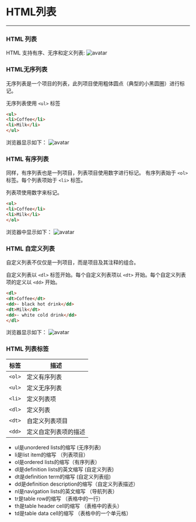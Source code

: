 # HTML列表
---

### HTML 列表
HTML 支持有序、无序和定义列表:
![avatar](https://hullis.github.io/tuchuang/vuepress/20210904111335757.png)

### HTML无序列表

无序列表是一个项目的列表，此列项目使用粗体圆点（典型的小黑圆圈）进行标记。

无序列表使用 `<ul>` 标签
```html
<ul>
<li>Coffee</li>
<li>Milk</li>
</ul>
```
浏览器显示如下：
![avatar](https://hullis.github.io/tuchuang/vuepress/20210904111425052.png)

### HTML 有序列表

同样，有序列表也是一列项目，列表项目使用数字进行标记。 有序列表始于 `<ol>` 标签。每个列表项始于 `<li>` 标签。

列表项使用数字来标记。
```html
<ol>
<li>Coffee</li>
<li>Milk</li>
</ol>
```
浏览器中显示如下：
![avatar](https://hullis.github.io/tuchuang/vuepress/20210904111649972.png)

### HTML 自定义列表

自定义列表不仅仅是一列项目，而是项目及其注释的组合。

自定义列表以 `<dl>` 标签开始。每个自定义列表项以 `<dt>` 开始。每个自定义列表项的定义以 `<dd>` 开始。
```html
<dl>
<dt>Coffee</dt>
<dd>- black hot drink</dd>
<dt>Milk</dt>
<dd>- white cold drink</dd>
</dl>
```
浏览器显示如下：
![avatar](https://hullis.github.io/tuchuang/vuepress/20210904111734332.png)

### HTML 列表标签
|标签		|描述									|
|----		|----									|
|`<ol>`	|定义有序列表					|
|`<ul>`	|定义无序列表					|
|`<li>`	|定义列表项						|
|`<dl>`	|定义列表							|
|`<dt>`	|自定义列表项目				|
|`<dd>`	|定义自定列表项的描述	|


- ul是unordered lists的缩写 (无序列表)
- li是list item的缩写 （列表项目）
- ol是ordered lists的缩写（有序列表）
- dl是definition lists的英文缩写 (自定义列表)
- dt是definition term的缩写 (自定义列表组)
- dd是definition description的缩写（自定义列表描述）
- nl是navigation lists的英文缩写 （导航列表）
- tr是table row的缩写 （表格中的一行）
- th是table header cell的缩写 （表格中的表头）
- td是table data cell的缩写 （表格中的一个单元格）